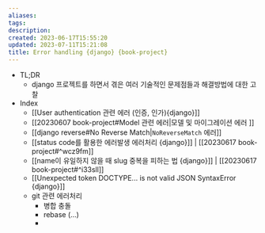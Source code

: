 ```yaml
---
aliases: 
tags: 
description:
created: 2023-06-17T15:55:20
updated: 2023-07-11T15:21:08
title: Error handling {django} {book-project}
---
```

- TL;DR
	- django 프로젝트를 하면서 겪은 여러 기술적인 문제점들과 해결방법에 대한 고찰
- Index
	-  [[User authentication 관련 에러 (인증, 인가){django}]]
	- [[20230607 book-project#Model 관련 에러|모델 및 마이그레이션 에러 ]]
	-  [[django reverse#No Reverse Match|`NoReverseMatch` 에러]]
	- [[status code를 활용한 에러발생  에러처리 {django}]] | [[20230617 book-project#^wcz9fm]]
	- [[name이 유일하지 않을 때 slug 중복을 피하는 법 {django}]] | [[20230617 book-project#^i33sll]]
	- [[Unexpected token DOCTYPE... is not valid JSON SyntaxError {django}]]
	- git 관련 에러처리
		- 병합 충돌
		- rebase (...)
		- 
